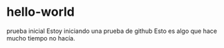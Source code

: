 # hello-world
prueba inicial
Estoy iniciando una prueba de github
Esto es algo que hace mucho tiempo no hacía.
